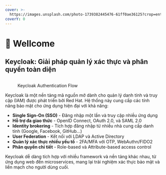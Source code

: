 ```yaml
---
cover: >-
  https://images.unsplash.com/photo-1739382445476-61ff0ae36125?crop=entropy&cs=srgb&fm=jpg&ixid=M3wxOTcwMjR8MHwxfHJhbmRvbXx8fHx8fHx8fDE3NDE5MjczMTR8&ixlib=rb-4.0.3&q=85
coverY: 0
---
```


# 🔰 Wellcome

## Keycloak: Giải pháp quản lý xác thực và phân quyền toàn diện

<figure><img src=".gitbook/assets/keycloak.gif" alt=""><figcaption><p>Keycloak Authentication Flow</p></figcaption></figure>

Keycloak là một nền tảng mã nguồn mở dành cho quản lý danh tính và truy cập (IAM) được phát triển bởi Red Hat. Hệ thống này cung cấp các tính năng bảo mật cho ứng dụng hiện đại với khả năng:

* **Single Sign-On (SSO)** - Đăng nhập một lần và truy cập nhiều ứng dụng
* **Hỗ trợ đa giao thức** - OpenID Connect, OAuth 2.0, và SAML 2.0
* **Identity brokering** - Tích hợp đăng nhập từ nhiều nhà cung cấp danh tính (Google, Facebook, GitHub...)
* **User Federation** - Kết nối với LDAP và Active Directory
* **Quản lý xác thực nhiều yếu tố** - 2FA/MFA với OTP, WebAuthn/FIDO2
* **Phân quyền chi tiết** - Role-based và Attribute-based access control

Keycloak dễ dàng tích hợp với nhiều framework và nền tảng khác nhau, từ ứng dụng web đến microservices, mang lại trải nghiệm xác thực bảo mật và liền mạch cho người dùng cuối.
